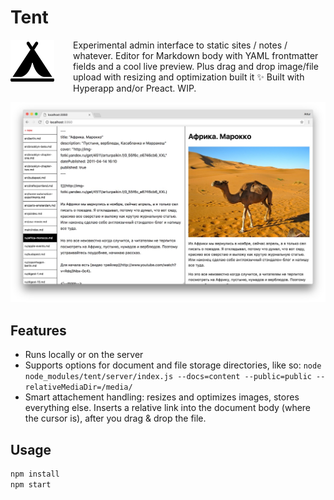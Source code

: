 # Tent

<img width="70" style="float: left; padding-right: 30px;" src="logo.png">

Experimental admin interface to static sites / notes / whatever. Editor for Markdown body with YAML frontmatter fields and a cool live preview. Plus drag and drop image/file upload with resizing and optimization built it :sparkles: Built with Hyperapp and/or Preact. WIP.

![tent admin interface: YAML frontmatter and body](screenshot-2.jpg)

## Features

* Runs locally or on the server
* Supports options for document and file storage directories, like so: `node node_modules/tent/server/index.js --docs=content --public=public --relativeMediaDir=/media/`
* Smart attachement handling: resizes and optimizes images, stores everything else. Inserts a relative link into the document body (where the cursor is), after you drag & drop the file.

## Usage

```sh
npm install
npm start
```
